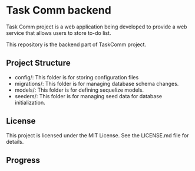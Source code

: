 # Task Comm backend

Task Comm project is a web application being developed to provide a web service that allows users to store to-do list.

This repository is the backend part of TaskComm project.

## Project Structure

- config/: This folder is for storing configuration files
- migrations/: This folder is for managing database schema changes.
- models/: This folder is for defining sequelize models.
- seeders/: This folder is for managing seed data for database initialization.

## License

This project is licensed under the MIT License. See the LICENSE.md file for details.

## Progress
